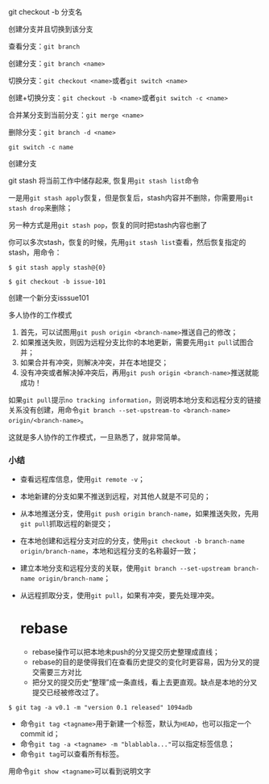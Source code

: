 git checkout -b 分支名

创建分支并且切换到该分支

查看分支：`git branch`

创建分支：`git branch <name>`

切换分支：`git checkout <name>`或者`git switch <name>`

创建+切换分支：`git checkout -b <name>`或者`git switch -c <name>`

合并某分支到当前分支：`git merge <name>`

删除分支：`git branch -d <name>`

```
git switch -c name
```

创建分支

git stash 将当前工作中储存起来, 恢复用`git stash list`命令

一是用`git stash apply`恢复，但是恢复后，stash内容并不删除，你需要用`git stash drop`来删除；

另一种方式是用`git stash pop`，恢复的同时把stash内容也删了

你可以多次stash，恢复的时候，先用`git stash list`查看，然后恢复指定的stash，用命令：

```git
$ git stash apply stash@{0}
```

```git
$ git checkout -b issue-101
```

创建一个新分支isssue101



多人协作的工作模式

1. 首先，可以试图用`git push origin <branch-name>`推送自己的修改；
2. 如果推送失败，则因为远程分支比你的本地更新，需要先用`git pull`试图合并；
3. 如果合并有冲突，则解决冲突，并在本地提交；
4. 没有冲突或者解决掉冲突后，再用`git push origin <branch-name>`推送就能成功！

如果`git pull`提示`no tracking information`，则说明本地分支和远程分支的链接关系没有创建，用命令`git branch --set-upstream-to <branch-name> origin/<branch-name>`。

这就是多人协作的工作模式，一旦熟悉了，就非常简单。

### 小结

- 查看远程库信息，使用`git remote -v`；

- 本地新建的分支如果不推送到远程，对其他人就是不可见的；

- 从本地推送分支，使用`git push origin branch-name`，如果推送失败，先用`git pull`抓取远程的新提交；

- 在本地创建和远程分支对应的分支，使用`git checkout -b branch-name origin/branch-name`，本地和远程分支的名称最好一致；

- 建立本地分支和远程分支的关联，使用`git branch --set-upstream branch-name origin/branch-name`；

- 从远程抓取分支，使用`git pull`，如果有冲突，要先处理冲突。

  # rebase

  - rebase操作可以把本地未push的分叉提交历史整理成直线；
  - rebase的目的是使得我们在查看历史提交的变化时更容易，因为分叉的提交需要三方对比
  - 把分叉的提交历史“整理”成一条直线，看上去更直观。缺点是本地的分叉提交已经被修改过了。

```git
$ git tag -a v0.1 -m "version 0.1 released" 1094adb
```

- 命令`git tag <tagname>`用于新建一个标签，默认为`HEAD`，也可以指定一个commit id；
- 命令`git tag -a <tagname> -m "blablabla..."`可以指定标签信息；
- 命令`git tag`可以查看所有标签。

用命令`git show <tagname>`可以看到说明文字

